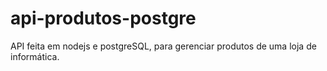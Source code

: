 # api-produtos-postgre
API feita em nodejs e postgreSQL, para gerenciar produtos de uma loja de informática.
